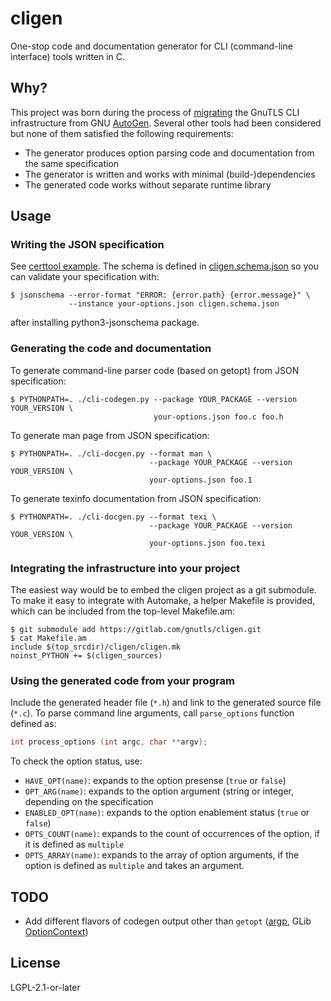 # cligen

One-stop code and documentation generator for CLI (command-line
interface) tools written in C.

## Why?

This project was born during the process of
[migrating](https://gitlab.com/gnutls/gnutls/-/milestones/23#tab-issues)
the GnuTLS CLI infrastructure from GNU
[AutoGen](https://www.gnu.org/software/autogen/).  Several other tools
had been considered but none of them satisfied the following
requirements:

- The generator produces option parsing code and documentation from
  the same specification
- The generator is written and works with minimal (build-)dependencies
- The generated code works without separate runtime library

## Usage

### Writing the JSON specification

See [certtool example](fixtures/input/certtool-options.json).  The
schema is defined in [cligen.schema.json](cligen.schema.json) so you
can validate your specification with:

```console
$ jsonschema --error-format "ERROR: {error.path} {error.message}" \
             --instance your-options.json cligen.schema.json
```

after installing python3-jsonschema package.

### Generating the code and documentation

To generate command-line parser code (based on getopt) from JSON
specification:

```console
$ PYTHONPATH=. ./cli-codegen.py --package YOUR_PACKAGE --version YOUR_VERSION \
                                your-options.json foo.c foo.h
```

To generate man page from JSON specification:

```console
$ PYTHONPATH=. ./cli-docgen.py --format man \
                               --package YOUR_PACKAGE --version YOUR_VERSION \
                               your-options.json foo.1
```

To generate texinfo documentation from JSON specification:

```console
$ PYTHONPATH=. ./cli-docgen.py --format texi \
                               --package YOUR_PACKAGE --version YOUR_VERSION \
                               your-options.json foo.texi
```

### Integrating the infrastructure into your project

The easiest way would be to embed the cligen project as a git
submodule.  To make it easy to integrate with Automake, a helper
Makefile is provided, which can be included from the top-level
Makefile.am:

```console
$ git submodule add https://gitlab.com/gnutls/cligen.git
$ cat Makefile.am
include $(top_srcdir)/cligen/cligen.mk
noinst_PYTHON += $(cligen_sources)
```

### Using the generated code from your program

Include the generated header file (`*.h`) and link to the generated
source file (`*.c`).  To parse command line arguments, call
`parse_options` function defined as:

```c
int process_options (int argc, char **argv);
```

To check the option status, use:

- `HAVE_OPT(name)`: expands to the option presense (`true` or `false`)
- `OPT_ARG(name)`: expands to the option argument (string or integer,
  depending on the specification
- `ENABLED_OPT(name)`: expands to the option enablement status (`true`
  or `false`)
- `OPTS_COUNT(name)`: expands to the count of occurrences of the
  option, if it is defined as `multiple`
- `OPTS_ARRAY(name)`: expands to the array of option arguments, if the
  option is defined as `multiple` and takes an argument.

## TODO

- Add different flavors of codegen output other than `getopt` ([argp](https://www.gnu.org/software/libc/manual/html_node/Argp.html), GLib [OptionContext](https://docs.gtk.org/glib/struct.OptionContext.html))

## License

LGPL-2.1-or-later
